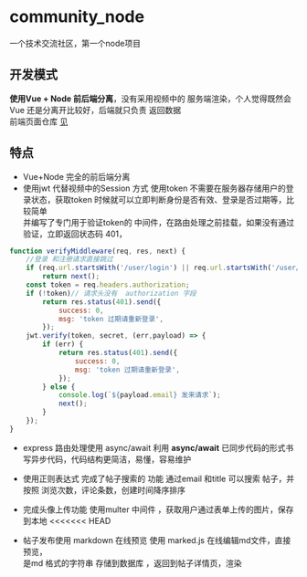 # community_node
一个技术交流社区，第一个node项目

## 开发模式
**使用Vue + Node 前后端分离**，没有采用视频中的 服务端渲染，个人觉得既然会Vue 还是分离开比较好，后端就只负责 返回数据  
前端页面仓库 [见](https://github.com/Galileo01/community_vue)


## 特点
- Vue+Node 完全的前后端分离
- 使用jwt 代替视频中的Session 方式
使用token 不需要在服务器存储用户的登录状态，获取token 时候就可以立即判断身份是否有效、登录是否过期等，比较简单  
并编写了专门用于验证token的 中间件，在路由处理之前挂载，如果没有通过验证，立即返回状态码 401，
```js
function verifyMiddleware(req, res, next) {
    //登录 和注册请求直接跳过
    if (req.url.startsWith('/user/login') || req.url.startsWith('/user/register'))
        return next();
    const token = req.headers.authorization;
    if (!token)// 请求头没有  authorization 字段
        return res.status(401).send({
            success: 0,
            msg: 'token 过期请重新登录',
        });
    jwt.verify(token, secret, (err,payload) => {
        if (err) {
            return res.status(401).send({
                success: 0,
                msg: 'token 过期请重新登录',
            });
        } else {
            console.log(`${payload.email} 发来请求`);
            next();
        }
    });
}
```
- express 路由处理使用 async/await
利用 **async/await** 已同步代码的形式书写异步代码，代码结构更简洁，易懂，容易维护


-  使用正则表达式 完成了帖子搜索的 功能
通过email 和title 可以搜索 帖子，并按照 浏览次数，评论条数，创建时间降序排序

- 完成头像上传功能
 使用multer 中间件 ，获取用户通过表单上传的图片，保存到本地
<<<<<<< HEAD

- 帖子发布使用 markdown 在线预览
使用 marked.js 在线编辑md文件，直接预览，  
是md 格式的字符串 存储到数据库 ，返回到帖子详情页，渲染
